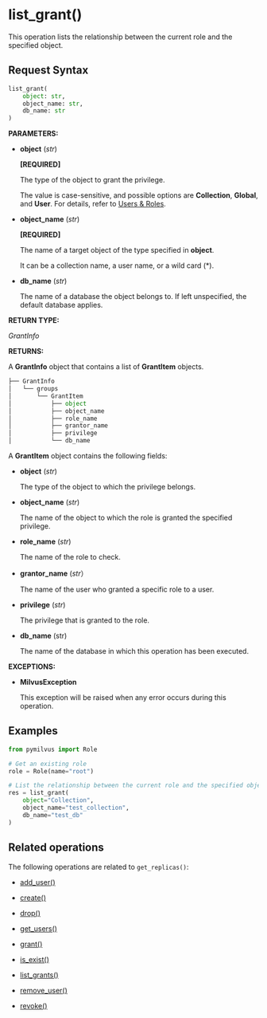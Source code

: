 # list_grant()

This operation lists the relationship between the current role and the specified object.

## Request Syntax

```python
list_grant(
    object: str,
    object_name: str,
    db_name: str
)
```

__PARAMETERS:__

- __object__ (_str_)

    __[REQUIRED]__

    The type of the object to grant the privilege.

    The value is case-sensitive, and possible options are __Collection__, __Global__, and __User__. For details, refer to [Users & Roles](https://milvus.io/docs/users_and_roles.md).

- __object_name__ (_str_)

    __[REQUIRED]__

    The name of a target object of the type specified in __object__.

    It can be a collection name, a user name, or a wild card (*).

- __db_name__ (_str_)

    The name of a database the object belongs to. If left unspecified, the default database applies.

__RETURN TYPE:__

_GrantInfo_

__RETURNS:__

A __GrantInfo__ object that contains a list of __GrantItem__ objects.

```python
├── GrantInfo
│   └── groups  
│       └── GrantItem
│           ├── object
│           ├── object_name
│           ├── role_name
│           ├── grantor_name
│           ├── privilege
│           └── db_name
```

A __GrantItem__ object contains the following fields:

- __object__ (_str_)

    The type of the object to which the privilege belongs.

- __object_name__ (_str_)

    The name of the object to which the role is granted the specified privilege.

- __role_name__ (_str_)

    The name of the role to check.

- __grantor_name__ (_str_）

    The name of the user who granted a specific role to a user.

- __privilege__ (_str_)

    The privilege that is granted to the role.

- __db_name__ (str)

    The name of the database in which this operation has been executed.

__EXCEPTIONS:__

- __MilvusException__

    This exception will be raised when any error occurs during this operation.

## Examples

```python
from pymilvus import Role

# Get an existing role
role = Role(name="root")

# List the relationship between the current role and the specified object.
res = list_grant(
    object="Collection",
    object_name="test_collection",
    db_name="test_db"
)
```

## Related operations

The following operations are related to `get_replicas()`:

- [add_user()](./add_user.md)

- [create()](./create.md)

- [drop()](./drop.md)

- [get_users()](./get_users.md)

- [grant()](./grant.md)

- [is_exist()](./is_exist.md)

- [list_grants()](./list_grants.md)

- [remove_user()](./remove_user.md)

- [revoke()](./revoke.md)

